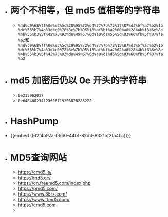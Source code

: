 - # 两个不相等，但 md5 值相等的字符串
	- `%4d%c9%68%ff%0e%e3%5c%20%95%72%d4%77%7b%72%15%87%d3%6f%a7%b2%1b%dc%56%b7%4a%3d%c0%78%3e%7b%95%18%af%bf%a2%00%a8%28%4b%f3%6e%8e%4b%55%b3%5f%42%75%93%d8%49%67%6d%a0%d1%55%5d%83%60%fb%5f%07%fe%a2`和` %4d%c9%68%ff%0e%e3%5c%20%95%72%d4%77%7b%72%15%87%d3%6f%a7%b2%1b%dc%56%b7%4a%3d%c0%78%3e%7b%95%18%af%bf%a2%02%a8%28%4b%f3%6e%8e%4b%55%b3%5f%42%75%93%d8%49%67%6d%a0%d1%d5%5d%83%60%fb%5f%07%fe%a2`
- # md5 加密后仍以 0e 开头的字符串
	- `0e215962017`
	- `0e648480234123608719206828286222`
- # HashPump
- {{embed ((62f4b97a-0660-44b1-82d3-8321bf2fa4bc))}}
- # MD5查询网站
	- https://cmd5.la/
	- https://md5.cc/
	- https://cn.freemd5.com/index.php
	- https://pmd5.com/
	- https://www.35rx.com/
	- https://www.ttmd5.com/
	- https://cmd5.com
	-